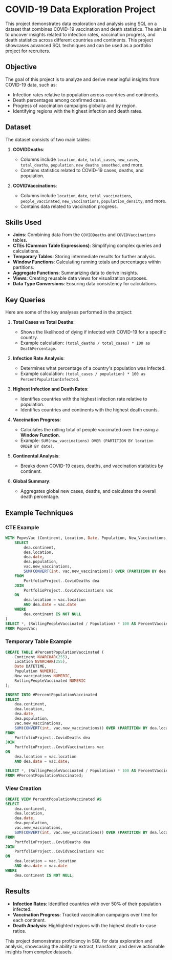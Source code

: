 # COVID-19 Data Exploration Project

This project demonstrates data exploration and analysis using SQL on a dataset that combines COVID-19 vaccination and death statistics. The aim is to uncover insights related to infection rates, vaccination progress, and death statistics across different countries and continents. This project showcases advanced SQL techniques and can be used as a portfolio project for recruiters.

## Objective
The goal of this project is to analyze and derive meaningful insights from COVID-19 data, such as:
- Infection rates relative to population across countries and continents.
- Death percentages among confirmed cases.
- Progress of vaccination campaigns globally and by region.
- Identifying regions with the highest infection and death rates.

## Dataset
The dataset consists of two main tables:

1. **COVIDDeaths**:
   - Columns include `location`, `date`, `total_cases`, `new_cases`, `total_deaths`, `population`, `new_deaths_smoothed`, and more.
   - Contains statistics related to COVID-19 cases, deaths, and population.

2. **COVIDVaccinations**:
   - Columns include `location`, `date`, `total_vaccinations`, `people_vaccinated`, `new_vaccinations`, `population_density`, and more.
   - Contains data related to vaccination progress.

## Skills Used
- **Joins**: Combining data from the `COVIDDeaths` and `COVIDVaccinations` tables.
- **CTEs (Common Table Expressions)**: Simplifying complex queries and calculations.
- **Temporary Tables**: Storing intermediate results for further analysis.
- **Window Functions**: Calculating running totals and percentages within partitions.
- **Aggregate Functions**: Summarizing data to derive insights.
- **Views**: Creating reusable data views for visualization purposes.
- **Data Type Conversions**: Ensuring data consistency for calculations.

## Key Queries
Here are some of the key analyses performed in the project:

1. **Total Cases vs Total Deaths**:
   - Shows the likelihood of dying if infected with COVID-19 for a specific country.
   - Example calculation: `(total_deaths / total_cases) * 100 as DeathPercentage`.

2. **Infection Rate Analysis**:
   - Determines what percentage of a country's population was infected.
   - Example calculation: `(total_cases / population) * 100 as PercentPopulationInfected`.

3. **Highest Infection and Death Rates**:
   - Identifies countries with the highest infection rate relative to population.
   - Identifies countries and continents with the highest death counts.

4. **Vaccination Progress**:
   - Calculates the rolling total of people vaccinated over time using a **Window Function**.
   - Example: `SUM(new_vaccinations) OVER (PARTITION BY location ORDER BY date)`.

5. **Continental Analysis**:
   - Breaks down COVID-19 cases, deaths, and vaccination statistics by continent.

6. **Global Summary**:
   - Aggregates global new cases, deaths, and calculates the overall death percentage.

## Example Techniques

### CTE Example
```sql
WITH PopvsVac (Continent, Location, Date, Population, New_Vaccinations, RollingPeopleVaccinated) AS (
    SELECT 
        dea.continent, 
        dea.location, 
        dea.date, 
        dea.population, 
        vac.new_vaccinations,
        SUM(CONVERT(int, vac.new_vaccinations)) OVER (PARTITION BY dea.location ORDER BY dea.date) AS RollingPeopleVaccinated
    FROM 
        PortfolioProject..CovidDeaths dea
    JOIN 
        PortfolioProject..CovidVaccinations vac
    ON 
        dea.location = vac.location
        AND dea.date = vac.date
    WHERE 
        dea.continent IS NOT NULL
)
SELECT *, (RollingPeopleVaccinated / Population) * 100 AS PercentVaccinated
FROM PopvsVac;
```

### Temporary Table Example
```sql
CREATE TABLE #PercentPopulationVaccinated (
    Continent NVARCHAR(255),
    Location NVARCHAR(255),
    Date DATETIME,
    Population NUMERIC,
    New_vaccinations NUMERIC,
    RollingPeopleVaccinated NUMERIC
);

INSERT INTO #PercentPopulationVaccinated
SELECT 
    dea.continent, 
    dea.location, 
    dea.date, 
    dea.population, 
    vac.new_vaccinations,
    SUM(CONVERT(int, vac.new_vaccinations)) OVER (PARTITION BY dea.location ORDER BY dea.date) AS RollingPeopleVaccinated
FROM 
    PortfolioProject..CovidDeaths dea
JOIN 
    PortfolioProject..CovidVaccinations vac
ON 
    dea.location = vac.location
    AND dea.date = vac.date;

SELECT *, (RollingPeopleVaccinated / Population) * 100 AS PercentVaccinated
FROM #PercentPopulationVaccinated;
```

### View Creation
```sql
CREATE VIEW PercentPopulationVaccinated AS
SELECT 
    dea.continent, 
    dea.location, 
    dea.date, 
    dea.population, 
    vac.new_vaccinations,
    SUM(CONVERT(int, vac.new_vaccinations)) OVER (PARTITION BY dea.location ORDER BY dea.date) AS RollingPeopleVaccinated
FROM 
    PortfolioProject..CovidDeaths dea
JOIN 
    PortfolioProject..CovidVaccinations vac
ON 
    dea.location = vac.location
    AND dea.date = vac.date
WHERE 
    dea.continent IS NOT NULL;
```

## Results
- **Infection Rates**: Identified countries with over 50% of their population infected.
- **Vaccination Progress**: Tracked vaccination campaigns over time for each continent.
- **Death Analysis**: Highlighted regions with the highest death-to-case ratios.

This project demonstrates proficiency in SQL for data exploration and analysis, showcasing the ability to extract, transform, and derive actionable insights from complex datasets.
